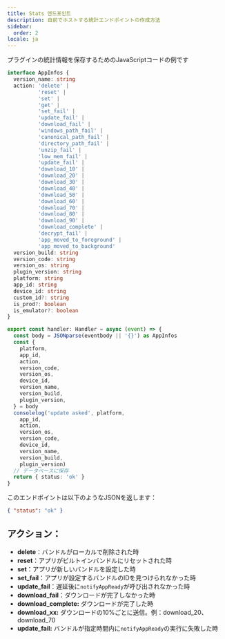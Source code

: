 ```yaml
---
title: Stats 엔드포인트
description: 自前でホストする統計エンドポイントの作成方法
sidebar:
  order: 2
locale: ja
---
```


プラグインの統計情報を保存するためのJavaScriptコードの例です

```typescript
interface AppInfos {
  version_name: string
  action: 'delete' |
          'reset' |
          'set' |
          'get' |
          'set_fail' |
          'update_fail' |
          'download_fail' |
          'windows_path_fail' |
          'canonical_path_fail' |
          'directory_path_fail' |
          'unzip_fail' |
          'low_mem_fail' |
          'update_fail' |
          'download_10' |
          'download_20' |
          'download_30' |
          'download_40' |
          'download_50' |
          'download_60' |
          'download_70' |
          'download_80' |
          'download_90' |
          'download_complete' |
          'decrypt_fail' |
          'app_moved_to_foreground' |
          'app_moved_to_background'
  version_build: string
  version_code: string
  version_os: string
  plugin_version: string
  platform: string
  app_id: string
  device_id: string
  custom_id?: string
  is_prod?: boolean
  is_emulator?: boolean
}

export const handler: Handler = async (event) => {
  const body = JSONparse(eventbody || '{}') as AppInfos
  const {
    platform,
    app_id,
    action,
    version_code,
    version_os,
    device_id,
    version_name,
    version_build,
    plugin_version,
  } = body
  consolelog('update asked', platform,
    app_id,
    action,
    version_os,
    version_code,
    device_id,
    version_name,
    version_build,
    plugin_version)
  // データベースに保存
  return { status: 'ok' }
}
```

このエンドポイントは以下のようなJSONを返します：

```json
{ "status": "ok" }
```

## アクション：

* **delete**：バンドルがローカルで削除された時
* **reset**：アプリがビルトインバンドルにリセットされた時
* **set**：アプリが新しいバンドルを設定した時
* **set_fail**：アプリが設定するバンドルのIDを見つけられなかった時
* **update_fail**：遅延後に`notifyAppReady`が呼び出されなかった時
* **download_fail**：ダウンロードが完了しなかった時
* **download_complete:** ダウンロードが完了した時
* **download_xx:** ダウンロードの10%ごとに送信。例：download_20、download_70
* **update_fail:** バンドルが指定時間内に`notifyAppReady`の実行に失敗した時